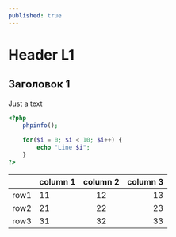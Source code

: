 ```yaml
---
published: true
---
```


# Header L1

## Заголовок 1

Just a text

~~~ php
<?php
    phpinfo();
    
    for($i = 0; $i < 10; $i++) {
        echo "Line $i";
    }
?>
~~~

|    |column 1|column 2| column 3| 
|---|:------|:-----:|-------:|
|row1|11|12|13|
|row2|21|22|23|
|row3|31|32|33|

